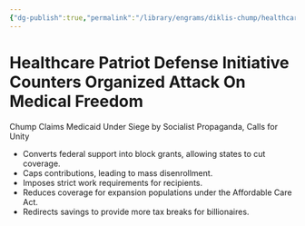 ```yaml
---
{"dg-publish":true,"permalink":"/library/engrams/diklis-chump/healthcare-patriot-defense-initiative-counters-organized-attack-on-medical-freedom/","tags":["DC/DOGE","DC/AS4"]}
---
```


# Healthcare Patriot Defense Initiative Counters Organized Attack On Medical Freedom
Chump Claims Medicaid Under Siege by Socialist Propaganda, Calls for Unity
- Converts federal support into block grants, allowing states to cut coverage.  
- Caps contributions, leading to mass disenrollment.  
- Imposes strict work requirements for recipients.  
- Reduces coverage for expansion populations under the Affordable Care Act.  
- Redirects savings to provide more tax breaks for billionaires.

